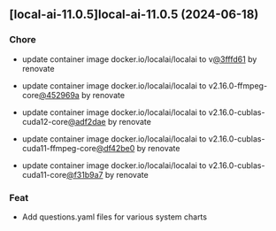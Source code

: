 

## [local-ai-11.0.5]local-ai-11.0.5 (2024-06-18)

### Chore



- update container image docker.io/localai/localai to v[@3fffd61](https://github.com/3fffd61) by renovate

- update container image docker.io/localai/localai to v2.16.0-ffmpeg-core[@452969a](https://github.com/452969a) by renovate

- update container image docker.io/localai/localai to v2.16.0-cublas-cuda12-core[@adf2dae](https://github.com/adf2dae) by renovate

- update container image docker.io/localai/localai to v2.16.0-cublas-cuda11-ffmpeg-core[@df42be0](https://github.com/df42be0) by renovate

- update container image docker.io/localai/localai to v2.16.0-cublas-cuda11-core[@f31b9a7](https://github.com/f31b9a7) by renovate

### Feat



- Add questions.yaml files for various system charts